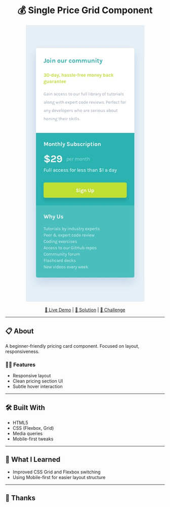 <h1 align="center">💰 Single Price Grid Component</h1>

<p align="center">
<!--   <img src="https://github.com/CHAI-tale/Single-price-grid-component-FrontendMentor-solution_/blob/main/design/desktop-design.jpg" width="300" alt="Preview" /> -->
  <img src="https://github.com/CHAI-tale/Single-price-grid-component-FrontendMentor-solution_/blob/main/design/mobile-design.jpg" alt="Preview" />
 
</p>

<p align="center">
  <a href="">🔗 Live Demo</a> |
  <a href="">📝 Solution</a> |
  <a href="">🎯 Challenge</a>
</p>

---

## 📋 About

A beginner-friendly pricing card component. Focused on layout, responsiveness.

### 🧑‍💻 Features

- Responsive layout 
- Clean pricing section UI
- Subtle hover interaction

---

## 🛠 Built With

- HTML5
- CSS (Flexbox, Grid)
- Media queries
- Mobile-first tweaks

---

## 🧠 What I Learned

- Improved CSS Grid and Flexbox switching
- Using Mobile-first for easier layout structure

---

## 🙌 Thanks

